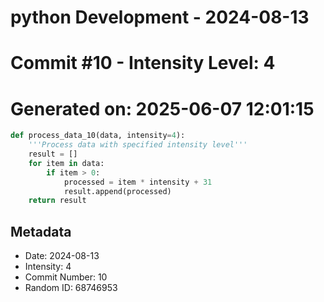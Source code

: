 ﻿# python Development - 2024-08-13
# Commit #10 - Intensity Level: 4
# Generated on: 2025-06-07 12:01:15
```python
def process_data_10(data, intensity=4):
    '''Process data with specified intensity level'''
    result = []
    for item in data:
        if item > 0:
            processed = item * intensity + 31
            result.append(processed)
    return result
```
## Metadata
- Date: 2024-08-13
- Intensity: 4
- Commit Number: 10
- Random ID: 68746953
